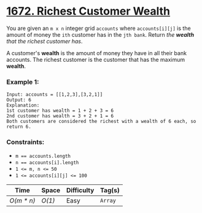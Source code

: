 # [1672. Richest Customer Wealth](https://leetcode.com/problems/richest-customer-wealth/)

You are given an `m x n` integer grid `accounts` where `accounts[i][j]` is the amount of money the `i​​​​​​​​​​​th`​​​​ customer has in the `j​​​​​​​​​​​th​​​​ bank`. Return _the **wealth** that the richest customer has_.

A customer's **wealth** is the amount of money they have in all their bank accounts. The richest customer is the customer that has the maximum **wealth**.

### Example 1:

```
Input: accounts = [[1,2,3],[3,2,1]]
Output: 6
Explanation:
1st customer has wealth = 1 + 2 + 3 = 6
2nd customer has wealth = 3 + 2 + 1 = 6
Both customers are considered the richest with a wealth of 6 each, so return 6.
```

### Constraints:

- `m == accounts.length`
- `n == accounts[i].length`
- `1 <= m, n <= 50`
- `1 <= accounts[i][j] <= 100`

| Time        | Space  | Difficulty | Tag(s)  |
| ----------- | ------ | ---------- | ------- |
| _O(m \* n)_ | _O(1)_ | Easy       | `Array` |

